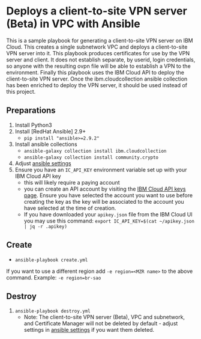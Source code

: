 # Deploys a client-to-site VPN server (Beta) in VPC with Ansible

This is a sample playbook for generating a client-to-site VPN server on IBM Cloud. This creates a single subnetwork VPC
and deploys a client-to-site VPN server into it. This playbook produces certificates for use by the VPN server and client.
It does not establish separate, by userid, login credentials, so anyone with the resulting ovpn file will be able to
establish a VPN to the environment. Finally this playbook uses the IBM Cloud API to deploy the client-to-site VPN server.
Once the ibm.cloudcollection ansible collection has been enriched to deploy the VPN server, it should be used instead of this
project.

## Preparations

1. Install Python3
2. Install [RedHat Ansible] 2.9+
   - `pip install "ansible>=2.9.2"`
3. Install ansible collections
   - `ansible-galaxy collection install ibm.cloudcollection`
   - `ansible-galaxy collection install community.crypto`
4. Adjust [ansible settings](group_vars/all.yml)
5. Ensure you have an `IC_API_KEY` environment variable set up with your
   IBM Cloud API key
    - this will likely require a paying account
    - you can create an API account by visiting the [IBM Cloud API keys page](https://cloud.ibm.com/iam/apikeys). Ensure you have
      selected the account you want to use before creating the key as the key will be associated to the account you have selected
      at the time of creation.
    - If you have downloaded your `apikey.json` file from the IBM Cloud UI you may use this command:
      `export IC_API_KEY=$(cat ~/apikey.json | jq -r .apikey)`

## Create

- `ansible-playbook create.yml`

If you want to use a different region add `-e region=<MZR name>` to the above command. Example: `-e region=br-sao`

## Destroy

1. `ansible-playbook destroy.yml`
   - Note: The client-to-site VPN server (Beta), VPC and subnetwork, and Certificate Manager will not be deleted by default - adjust settings in [ansible settings](group_vars/all.yml)
   if you want them deleted.
